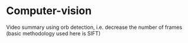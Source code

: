# Computer-vision
Video summary using orb detection, i.e. decrease the number of frames (basic methodology used here is SIFT)
